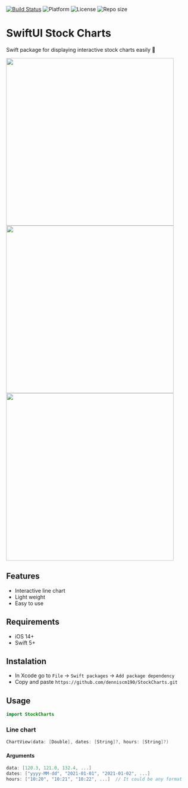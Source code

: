 [![Build Status](https://github.com/denniscm190/StockCharts/actions/workflows/swift.yml/badge.svg)](https://github.com/denniscm190/StockCharts/actions)
![Platform](https://img.shields.io/cocoapods/p/AFNNetworking)
![License](https://img.shields.io/github/license/denniscm190/StockCharts)
![Repo size](https://img.shields.io/github/repo-size/denniscm190/StockCharts)

# SwiftUI Stock Charts 
Swift package for displaying interactive stock charts easily 🎉

<img src="https://user-images.githubusercontent.com/66180929/116726198-40841380-a9e3-11eb-8e41-ec20027f3076.gif" height="450"/> <img src="https://user-images.githubusercontent.com/66180929/116725323-12ea9a80-a9e2-11eb-8463-21da10aed2ce.png" height="450"/> <img src="https://user-images.githubusercontent.com/66180929/116725319-11b96d80-a9e2-11eb-95f2-63c46c4841f6.png" height="450"/>

## Features
- Interactive line chart
- Light weight
- Easy to use

## Requirements
- iOS 14+
- Swift 5+

## Instalation
- In Xcode go to `File` -> `Swift packages` -> `Add package dependency`
- Copy and paste `https://github.com/denniscm190/StockCharts.git`

## Usage
```swift
import StockCharts
```

### Line chart
```swift
ChartView(data: [Double], dates: [String]?, hours: [String]?)
```

#### Arguments
```swift
data: [120.3, 121.0, 132.4, ...]
dates: ["yyyy-MM-dd", "2021-01-01", "2021-01-02", ...]
hours: ["10:20", "10:21", "10:22", ...]  // It could be any format
```
